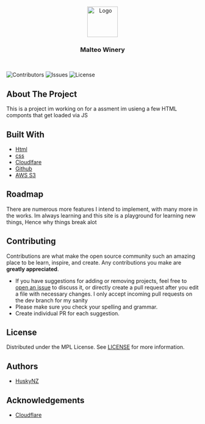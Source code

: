 <br/>
<p align="center">
  <a href="https://github.com/huskynz/Malteo-Winery">
    <img src="https://serv.malteowinery.xyz/logo/default.png" alt="Logo" width="80" height="80">
  </a>

  <h3 align="center">Malteo Winery</h3>
  <br>

</p>

![Contributors](https://img.shields.io/github/contributors/HuskyNZ/Malteo-Winery?color=dark-green) ![Issues](https://img.shields.io/github/issues/HuskyNZ/Malteo-Winery) ![License](https://img.shields.io/github/license/HuskyNZ/Malteo-Winery)

## About The Project
This is a project im working on for a assment im usieng a few HTML componts that get loaded via JS
## Built With
- [Html](#)
- [css](#)
- [Cloudlfare](https://www.cloudflare.com/)
- [Github](https://github.com/)
- [AWS S3](https://aws.amazon.com/pm/serv-s3/?trk=fecf68c9-3874-4ae2-a7ed-72b6d19c8034&sc_channel=ps&ef_id=CjwKCAjwvrOpBhBdEiwAR58-3FbmEoc9WO3VvEhYRulAUtiFBDXD4lbbttnShl7keIsckyEgHoARrxoCU2kQAvD_BwE:G:s&s_kwcid=AL!4422!3!536452728638!e!!g!!aws%20s3!11204620052!112938567994)

## Roadmap

There are numerous more features I intend to implement, with many more in the works.
Im always learning and this site is a playground for learning new things, Hence why things break alot

## Contributing

Contributions are what make the open source community such an amazing place to be learn, inspire, and create. Any contributions you make are **greatly appreciated**.

- If you have suggestions for adding or removing projects, feel free to [open an issue](https://github.com/huskynz/peter-portfolio/issues/new) to discuss it, or directly create a pull request after you edit a file with necessary changes. I only accept incoming pull requests on the dev branch for my sanity
- Please make sure you check your spelling and grammar.
- Create individual PR for each suggestion.

## License

Distributed under the MPL License. See [LICENSE](https://github.com/huskynz/Malteo-Winery/blob/master/LICENSE) for more information.

## Authors

- [HuskyNZ](https://www.husky.nz)

## Acknowledgements

- [Cloudflare](https://cloudflare.com)
